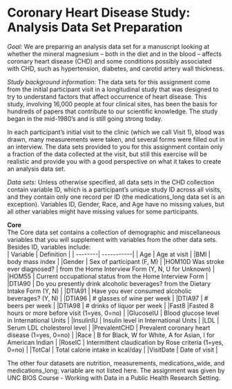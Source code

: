 # Coronary Heart Disease Study: Analysis Data Set Preparation


*Goal:* We are preparing an analysis data set for a manuscript looking at whether the
mineral magnesium – both in the diet and in the blood – affects coronary heart disease (CHD)
and some conditions possibly associated with CHD, such as hypertension, diabetes, and carotid
artery wall thickness.<br>

*Study background information:* The data sets for this assignment come from the initial
participant visit in a longitudinal study that was designed to try to understand factors that affect
occurrence of heart disease. This study, involving 16,000 people at four clinical sites, has been
the basis for hundreds of papers that contribute to our scientific knowledge. The study began
in the mid-1980’s and is still going strong today.<br> 

In each participant’s initial visit to the clinic (which we call Visit 1), blood was drawn, many
measurements were taken, and several forms were filled out in an interview. The data sets
provided to you for this assignment contain only a fraction of the data collected at the visit, but
still this exercise will be realistic and provide you with a good perspective on what it takes to
create an analysis data set.<br>

*Data sets:* Unless otherwise specified, all data sets in the CHD collection contain variable ID,
which is a participant’s unique study ID across all visits, and they contain only one record per ID
(the medications_long data set is an exception). Variables ID, Gender, Race, and Age have no
missing values, but all other variables might have missing values for some participants.<br>

**Core**<br>
The Core data set contains a collection of demographic and miscellaneous variables that
you will supplement with variables from the other data sets. Besides ID, variables
include:<br>
| Variable | Definition | 
| --------| -----------|
| Age | Age at visit |
|BMI  | body mass index |
|Gender | Sex of participant (F, M) |
|HOM10D Was stroke ever diagnosed? | from the Home Interview Form (Y, N, U for Unknown) |
|HOM55 | Current occupational status from the Home Interview Form |
|DTIA90 | Do you presently drink alcoholic beverages? from the Dietary Intake Form (Y, N) |
|DTIA91 | Have you ever consumed alcoholic beverages? (Y, N) |
|DTIA96 | # glasses of wine per week |
|DTIA97 | # beers per week |
|DTIA98 | # drinks of liquor per week |
|Fast8  |Fasted 8 hours or more before visit (1=yes, 0=no) |
|GlucoseIU | Blood glucose level in International Units |
|InsulinIU | Insulin level in International Units |
|LDL | Serum LDL cholesterol level |
|PrevalentCHD | Prevalent coronary heart disease (1=yes, 0=no) |
|Race | B for Black, W for White, A for Asian, I for American Indian |
|RoseIC | Intermittent claudication by Rose criteria (1=yes, 0=no) |
|TotCal | Total calorie intake in kcal/day |
|VisitDate | Date of visit |


The other four datasets are nutrition, measurements, medications_wide, and medications_long; variable are not listed here. 
The assignment was given by UNC BIOS Course - Working with Data in a Public Health Research Setting.
